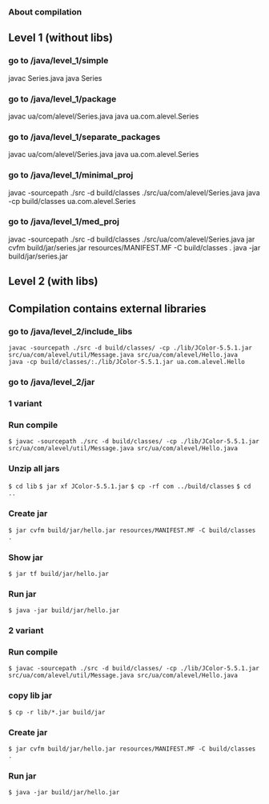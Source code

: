 ### About compilation ###

## Level 1 (without libs) ##

### go to /java/level_1/simple ###

javac Series.java
java Series

### go to /java/level_1/package ###

javac ua/com/alevel/Series.java
java ua.com.alevel.Series

### go to /java/level_1/separate_packages ###

javac ua/com/alevel/Series.java
java ua.com.alevel.Series

### go to /java/level_1/minimal_proj ###

javac -sourcepath ./src -d build/classes ./src/ua/com/alevel/Series.java
java -cp build/classes ua.com.alevel.Series

### go to /java/level_1/med_proj ###

javac -sourcepath ./src -d build/classes ./src/ua/com/alevel/Series.java
jar cvfm build/jar/series.jar resources/MANIFEST.MF -C build/classes .
java -jar build/jar/series.jar
## Level 2 (with libs) ##
## Compilation contains external libraries ##

### go to /java/level_2/include_libs ###
`javac -sourcepath ./src -d build/classes/ -cp ./lib/JColor-5.5.1.jar src/ua/com/alevel/util/Message.java src/ua/com/alevel/Hello.java`\
`java -cp build/classes/:./lib/JColor-5.5.1.jar ua.com.alevel.Hello`
### go to /java/level_2/jar ###
### 1 variant ###
### Run compile ###
`$ javac -sourcepath ./src -d build/classes/ -cp ./lib/JColor-5.5.1.jar src/ua/com/alevel/util/Message.java src/ua/com/alevel/Hello.java`
### Unzip all jars ###
`$ cd lib`
`$ jar xf JColor-5.5.1.jar`
`$ cp -rf com ../build/classes`
`$ cd ..`
### Create jar ###
`$ jar cvfm build/jar/hello.jar resources/MANIFEST.MF -C build/classes .`
### Show jar ###
`$ jar tf build/jar/hello.jar`
### Run jar ###
`$ java -jar build/jar/hello.jar`

### 2 variant ###
### Run compile ###
`$ javac -sourcepath ./src -d build/classes/ -cp ./lib/JColor-5.5.1.jar src/ua/com/alevel/util/Message.java src/ua/com/alevel/Hello.java`
### copy lib jar ###
`$ cp -r lib/*.jar build/jar`
### Create jar ###
`$ jar cvfm build/jar/hello.jar resources/MANIFEST.MF -C build/classes .`
### Run jar ###
`$ java -jar build/jar/hello.jar`